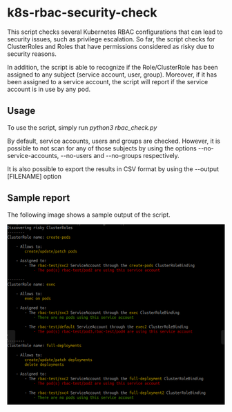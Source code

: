 # k8s-rbac-security-check

This script checks several Kubernetes RBAC configurations that can lead to security issues, such as privilege escalation. So far, the script checks for ClusterRoles and Roles that have permissions considered as risky due to security reasons.

In addition, the script is able to recognize if the Role/ClusterRole has been assigned to any subject (service account, user, group). Moreover, if it has been assigned to a service account, the script will report if the service account is in use by any pod.

## Usage
To use the script, simply run _python3 rbac_check.py_

By default, service accounts, users and groups are checked. However, it is possible to not scan for any of those subjects by using the options --no-service-accounts, --no-users and --no-groups respectively.

It is also possible to export the results in CSV format by using the --output [FILENAME] option

## Sample report
The following image shows a sample output of the script.

![image alt text](https://github.com/edurra/k8s-rbac-security-check/blob/main/rbac_check.PNG)

